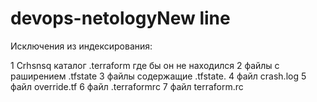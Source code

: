# devops-netologyNew line

Исключения из индексирования:

1 Crhsnsq каталог .terraform где бы он не находился
2 файлы с раширением .tfstate
3 файлы содержащие .tfstate.
4 файл crash.log
5 файл override.tf
6 файл .terraformrc
7 файл terraform.rc

